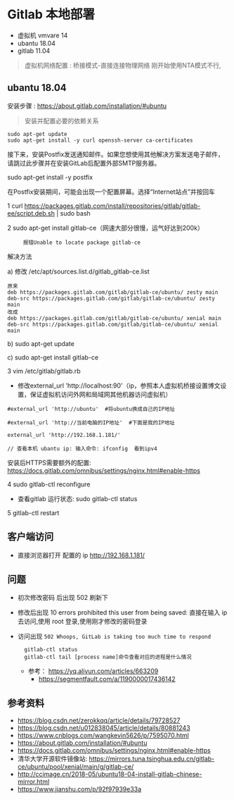 # Gitlab 本地部署

- 虚拟机 vmvare 14
- ubantu 18.04
- gitlab 11.04

>虚拟机网络配置 : 桥接模式-直接连接物理网络
 刚开始使用NTA模式不行,

<!-- 

      *.                   *
     ***                  ***
    *****                *****
   .******              ******.
   ********            ********
  ,,,,,,,,,***********,,,,,,,,,
 ,,,,,,,,,,,*********,,,,,,,,,,,
 .,,,,,,,,,,,*******,,,,,,,,,,,,
       ,,,,,,,*****,,,,,,,,
        ,,,,,,****,,,,,,
          .,,,****,,,,
            ,,***,,
              ,*,
-->

## ubantu 18.04


安装步骤 : https://about.gitlab.com/installation/#ubuntu

>安装并配置必要的依赖关系

```
sudo apt-get update
sudo apt-get install -y curl openssh-server ca-certificates
```
接下来，安装Postfix发送通知邮件。如果您想使用其他解决方案发送电子邮件，请跳过此步骤并在安装GitLab后配置外部SMTP服务器。

sudo apt-get install -y postfix

在Postfix安装期间，可能会出现一个配置屏幕。选择“Internet站点”并按回车

1  curl https://packages.gitlab.com/install/repositories/gitlab/gitlab-ee/script.deb.sh | sudo bash


2  sudo apt-get install gitlab-ce（网速大部分很慢，运气好达到200k）

         报错Unable to locate package gitlab-ce

解决方法

a) 修改 /etc/apt/sources.list.d/gitlab_gitlab-ce.list
```
原来
deb https://packages.gitlab.com/gitlab/gitlab-ce/ubuntu/ zesty main
deb-src https://packages.gitlab.com/gitlab/gitlab-ce/ubuntu/ zesty main
改成
deb https://packages.gitlab.com/gitlab/gitlab-ce/ubuntu/ xenial main
deb-src https://packages.gitlab.com/gitlab/gitlab-ce/ubuntu/ xenial main
```
b)  sudo apt-get update

c)  sudo apt-get install gitlab-ce

3  vim /etc/gitlab/gitlab.rb  
- 修改external_url   'http://localhost:90'（ip，参照本人虚拟机桥接设置博文设置，保证虚拟机访问外网和局域网其他机器访问虚拟机）
```
#external_url 'http://ubuntu'  #将ubuntu换成自己的IP地址

#external_url 'http://当前电脑的IP地址'  #下面是我的IP地址

external_url 'http://192.168.1.181/'

// 查看本机 ubantu ip: 输入命令: ifconfig  看到ipv4 
```
安装后HTTPS需要额外的配置: https://docs.gitlab.com/omnibus/settings/nginx.html#enable-https

4  sudo gitlab-ctl reconfigure
  - 查看gitlab 运行状态: sudo gitlab-ctl status

5  gitlab-ctl restart 

## 客户端访问

- 直接浏览器打开 配置的 ip 
  http://192.168.1.181/


## 问题
- 初次修改密码 后出现 502
  刷新下
- 修改后出现 10 errors prohibited this user from being saved:
  直接在输入 ip 去访问,使用 root 登录,使用刚才修改的密码登录

- 访问出现 `502 Whoops, GitLab is taking too much time to respond`
  ```
    gitlab-ctl status
    gitlab-ctl tail [process name]命令查看对应的进程是什么情况
  ```
  - 参考： https://yq.aliyun.com/articles/663209
    - https://segmentfault.com/a/1190000017436142


## 参考资料
- https://blog.csdn.net/zerokkqq/article/details/79728527
- https://blog.csdn.net/u012838045/article/details/80881243
- https://www.cnblogs.com/wangkevin5626/p/7595070.html
- https://about.gitlab.com/installation/#ubuntu
- https://docs.gitlab.com/omnibus/settings/nginx.html#enable-https
- 清华大学开源软件镜像站: https://mirrors.tuna.tsinghua.edu.cn/gitlab-ce/ubuntu/pool/xenial/main/g/gitlab-ce/
- http://ccimage.cn/2018-05/ubuntu18-04-install-gitlab-chinese-mirror.html
- https://www.jianshu.com/p/92f97939e33a
